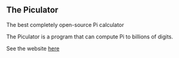 ## The Piculator

The best completely open-source Pi calculator

The Piculator is a program that can compute Pi to billions of digits.

See the website [here](https://vayun-mathur.github.io/Piculator)
